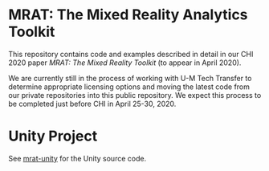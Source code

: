 # MRAT: The Mixed Reality Analytics Toolkit

This repository contains code and examples described in detail in our CHI 2020 paper _MRAT: The Mixed Reality Toolkit_ (to appear in April 2020).

We are currently still in the process of working with U-M Tech Transfer to determine appropriate licensing options and moving the latest code from our private repositories into this public repository. We expect this process to be completed just before CHI in April 25-30, 2020.


# Unity Project
See [mrat-unity](mrat-unity) for the Unity source code.
